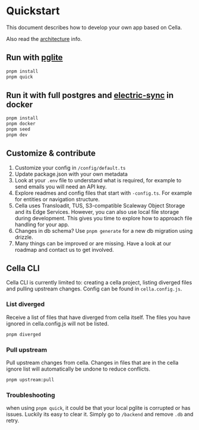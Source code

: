 # Quickstart

This document describes how to develop your own app based on Cella.

Also read the [architecture](./ARCHITECTURE.md) info.

## Run with [pglite](https://pglite.dev/)

```bash
pnpm install
pnpm quick
```

## Run it with full postgres and [electric-sync](https://electric-sql.com/) in docker

```bash
pnpm install
pnpm docker
pnpm seed
pnpm dev
```

## Customize & contribute

1. Customize your config in `/config/default.ts`
2. Update package.json with your own metadata
3. Look at your `.env` file to understand what is required, for example to send emails you will need an API key.
4. Explore readmes and config files that start with `-config.ts`. For example for entities or navigation structure.
5. Cella uses Transloadit, TUS, S3-compatible Scaleway Object Storage and its Edge Services. However, you can also use local file storage during development. This gives you time to explore how to approach file handling for your app.
6. Changes in db schema? Use `pnpm generate` for a new db migration using drizzle.
7. Many things can be improved or are missing. Have a look at our roadmap and contact us to get involved.

## Cella CLI

Cella CLI is currently limited to: creating a cella project, listing diverged files and pulling upstream changes. Config can be found in `cella.config.js`.

### List diverged

Receive a list of files that have diverged from cella itself. The files you have ignored in cella.config.js will not be listed.

```bash
pnpm diverged
```

### Pull upstream

Pull upstream changes from cella. Changes in files that are in the cella ignore list will automatically be undone to reduce conflicts.

```bash
pnpm upstream:pull
```

### Troubleshooting

when using `pnpm quick`, it could be that your local pglite is corrupted or has issues. Luckily its easy to clear it. Simply go to `/backend` and remove `.db` and retry.
